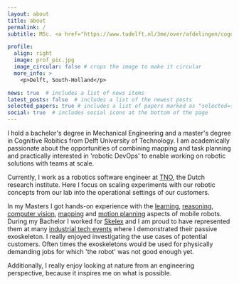 ```yaml
---
layout: about
title: about
permalink: /
subtitle: MSc. <a href="https://www.tudelft.nl/3me/over/afdelingen/cognitive-robotics-cor">Cognitive Robotics</a> 

profile:
  align: right
  image: prof_pic.jpg
  image_circular: false # crops the image to make it circular
  more_info: >
    <p>Delft, South-Holland</p>

news: true  # includes a list of news items
latest_posts: false  # includes a list of the newest posts
selected_papers: true # includes a list of papers marked as "selected={true}"
social: true  # includes social icons at the bottom of the page
---
```


I hold a bachelor's degree in Mechanical Engineering and a master's degree in Cognitive Robitics from Delft University of Technology.  I am academically passionate about the opportunities of combining mapping and task planning and practically interested in 'robotic DevOps' to enable working on robotic solutions with teams at scale.


Currently, I work as a robotics software engineer at [TNO](https://www.tno.nl/en/), the Dutch research institute. 
Here I focus on scaling experiments with our robotic concepts from our lab into the operational settings of our customers.


In my Masters I got hands-on experience with the [learning](/projects/2020-04-20=MLDG-project/), [reasoning](/projects/2021-03-16=KRR/), [computer vision](/projects/2020-10-25=ml-for-robotics-project/), [mapping](/projects/2021-01-08=machine-perception-project/) and [motion planning](/projects/2021-01-08=quadrotor-mp-project/) aspects of mobile robots. 
During my Bachelor I worked for [Skelex](https://www.skelex.com/) and I am proud to have represented them at many [industrial tech events](/projects/2019-04-02=Hannover-Messe-Skelex/) where I demonstrated their passive exoskeleton. I really enjoyed investigating the use cases of potential customers. Often times the exoskeletons would be used for physically demanding jobs for which 'the robot' was not good enough yet.


Additionally, I really enjoy looking at nature from an engineering perspective, because it inspires me on what is possible.